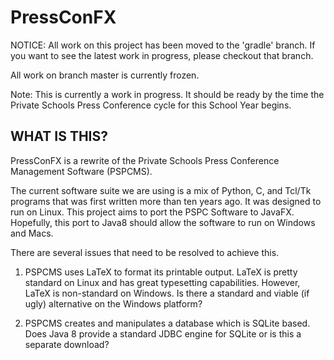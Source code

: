 # PressConFX

NOTICE:
All work on this project has been moved to the 'gradle' branch. If you
want to see the latest work in progress, please checkout that branch.

All work on branch master is currently frozen.

Note: This is currently a work in progress. It should be ready by
the time the Private Schools Press Conference cycle for this School Year
begins.

WHAT IS THIS?
------------

PressConFX is a rewrite of the Private Schools Press Conference Management Software (PSPCMS).

The current software suite we are using is a mix of Python, C, and Tcl/Tk programs that was first written more than ten years ago. It was designed to run on Linux. This project aims to port the PSPC Software to JavaFX. Hopefully, this port to Java8 should allow the software to run on Windows and Macs.

There are several issues that need to be resolved to achieve this.

1. PSPCMS uses LaTeX to format its printable output. LaTeX is pretty standard on Linux and has great typesetting capabilities. However, LaTeX is non-standard on Windows. Is there a standard and viable (if ugly) alternative on the Windows platform?

2. PSPCMS creates and manipulates a database which is SQLite based. Does Java 8 provide a standard JDBC engine for SQLite or is this a separate download?

